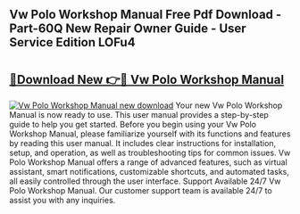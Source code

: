 ## Vw Polo Workshop Manual Free Pdf Download - Part-60Q New Repair Owner Guide - User Service Edition LOFu4

# <h2><a href="http://bc51490.oget.top/?id=Vw+Polo+Workshop+Manual">🔗Download New 👉🔴 Vw Polo Workshop Manual</a></h2>

[![Vw Polo Workshop Manual new download](https://i.imgur.com/5g1atiW.png)](http://bc51490.oget.top/?id=Vw+Polo+Workshop+Manual)
Your new Vw Polo Workshop Manual is now ready to use. This user manual provides a step-by-step guide to help you get started. Before you begin using your Vw Polo Workshop Manual, please familiarize yourself with its functions and features by reading this user manual. It includes clear instructions for installation, setup, and operation, as well as troubleshooting tips for common issues. Vw Polo Workshop Manual offers a range of advanced features, such as virtual assistant, smart notifications, customizable shortcuts, and automated tasks, all easily controlled through the user interface. Support Available 24/7 Vw Polo Workshop Manual. Our customer support team is available 24/7 to assist you with any inquiries.
